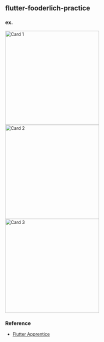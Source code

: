 ## flutter-fooderlich-practice

### ex.

<p>
  <img src="https://user-images.githubusercontent.com/11611397/141468990-afcf5a4c-aec0-4c28-a52e-0ef2461d41aa.png" alt="Card 1" width="300"/>
  <img src="https://user-images.githubusercontent.com/11611397/141469016-1e0f75f4-e522-463c-bdc4-d0e0db7f516f.png" alt="Card 2" width="300"/>
  <img src="https://user-images.githubusercontent.com/11611397/141469029-697e6de4-ad39-414e-b66d-00f860f05461.png" alt="Card 3" width="300"/>
</p>

### Reference
- [Flutter Apprentice](https://www.raywenderlich.com/books/flutter-apprentice)
